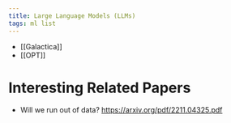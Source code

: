 ```yaml
---
title: Large Language Models (LLMs)
tags: ml list
---
```


- [[Galactica]]
- [[OPT]]

# Interesting Related Papers
- Will we run out of data? https://arxiv.org/pdf/2211.04325.pdf